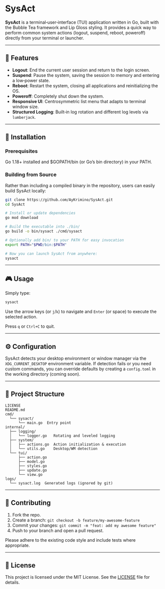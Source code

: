 # SysAct

**SysAct** is a terminal‑user‑interface (TUI) application written in Go, built with the Bubble Tea framework and Lip Gloss styling. It provides a quick way to perform common system actions (logout, suspend, reboot, poweroff) directly from your terminal or launcher.

---

## 🚀 Features

* **Logout**: End the current user session and return to the login screen.
* **Suspend**: Pause the system, saving the session to memory and entering a low‑power state.
* **Reboot**: Restart the system, closing all applications and reinitializing the OS.
* **Poweroff**: Completely shut down the system.
* **Responsive UI**: Centrosymmetric list menu that adapts to terminal window size.
* **Structured Logging**: Built‑in log rotation and different log levels via `lumberjack`.

---

## 🔧 Installation

### Prerequisites

Go 1.18+ installed and $GOPATH/bin (or Go’s bin directory) in your PATH.

### Building from Source

Rather than including a compiled binary in the repository, users can easily build SysAct locally:

```bash
git clone https://github.com/AyKrimino/SysAct.git
cd SysAct

# Install or update dependencies
go mod download

# Build the executable into ./bin/
go build -o bin/sysact ./cmd/sysact

# Optionally add bin/ to your PATH for easy invocation
export PATH="$PWD/bin:$PATH"

# Now you can launch SysAct from anywhere:
sysact
```

---

## 🎮 Usage

Simply type:

```bash
sysact
```

Use the arrow keys (or `j`/`k`) to navigate and `Enter` (or space) to execute the selected action.

Press `q` or `Ctrl+C` to quit.

---

## ⚙️ Configuration

SysAct detects your desktop environment or window manager via the `XDG_CURRENT_DESKTOP` environment variable. If detection fails or you need custom commands, you can override defaults by creating a `config.toml` in the working directory (coming soon).

---

## 📂 Project Structure

```
LICENSE
README.md
cmd/
  └── sysact/
      └── main.go  Entry point
internal/
  ├── logging/
  │   └── logger.go   Rotating and leveled logging
  ├── system/
  │   ├── actions.go  Action initialization & execution
  │   └── utils.go    Desktop/WM detection
  └── tui/
      ├── action.go
      ├── model.go
      ├── styles.go
      ├── update.go
      └── view.go     
logs/
  └── sysact.log  Generated logs (ignored by git)
```

---

## 🤝 Contributing

1. Fork the repo.
2. Create a branch: `git checkout -b feature/my-awesome-feature`
3. Commit your changes: `git commit -m "feat: add my awesome feature"`
4. Push to your branch and open a pull request.

Please adhere to the existing code style and include tests where appropriate.

---

## 📄 License

This project is licensed under the MIT License. See the [LICENSE](LICENSE) file for details.
